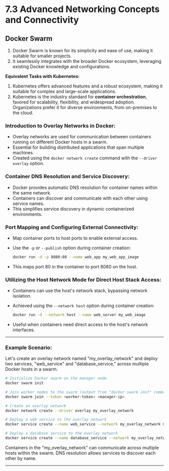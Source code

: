 # 7.3 Advanced Networking Concepts and Connectivity

## Docker Swarm

1. Docker Swarm is known for its simplicity and ease of use, making it suitable for smaller projects.
2. It seamlessly integrates with the broader Docker ecosystem, leveraging existing Docker knowledge and configurations.

**Equivalent Tasks with Kubernetes:**

1. Kubernetes offers advanced features and a robust ecosystem, making it suitable for complex and large-scale applications.
2. Kubernetes is the industry standard for **container orchestration**, favored for scalability, flexibility, and widespread adoption. Organizations prefer it for diverse environments, from on-premises to the cloud.

### **Introduction to Overlay Networks in Docker:**

- Overlay networks are used for communication between containers running on different Docker hosts in a swarm.
- Essential for building distributed applications that span multiple machines.
- Created using the `docker network create` command with the `--driver overlay` option.

### **Container DNS Resolution and Service Discovery:**

- Docker provides automatic DNS resolution for container names within the same network.
- Containers can discover and communicate with each other using service names.
- This simplifies service discovery in dynamic containerized environments.

### **Port Mapping and Configuring External Connectivity:**

- Map container ports to host ports to enable external access.
- Use the `-p` or `--publish` option during container creation:

  ```bash
  docker run -d -p 8080:80 --name web_app my_web_app_image
  ```

- This maps port 80 in the container to port 8080 on the host.

### **Utilizing the Host Network Mode for Direct Host Stack Access:**

- Containers can use the host's network stack, bypassing network isolation.
- Achieved using the `--network host` option during container creation:

  ```bash
  docker run -d --network host --name web_server my_web_image
  ```

- Useful when containers need direct access to the host's network interfaces.

---

### Example Scenario:

Let's create an overlay network named "my_overlay_network" and deploy two services, "web_service" and "database_service," across multiple Docker hosts in a swarm.

```bash
# Initialize Docker swarm on the manager node
docker swarm init
```

```bash
# Join worker nodes to the swarm (output from "docker swarm init" command)
docker swarm join --token <worker-token> <manager-ip>
```

```bash
# Create an overlay network
docker network create --driver overlay my_overlay_network
```

```bash
# Deploy a web service to the overlay network
docker service create --name web_service --network my_overlay_network my_web_image
```

```bash
# Deploy a database service to the overlay network
docker service create --name database_service --network my_overlay_network my_database_image
```

Containers in the "my_overlay_network" can communicate across multiple hosts within the swarm. DNS resolution allows services to discover each other by name.

---
